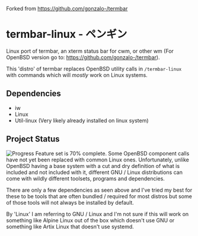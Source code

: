 Forked from https://github.com/gonzalo-/termbar
# termbar-linux - ペンギン
Linux port of termbar, an xterm status bar for cwm, or other wm (For OpenBSD version go to: https://github.com/gonzalo-/termbar).

This 'distro' of termbar replaces OpenBSD utility calls in `/termbar-linux` with commands which will *mostly* work on Linux systems.

## Dependencies
- iw
- Linux
- Util-linux (Very likely already installed on linux system)

## Project Status
![Progress](https://progress-bar.dev/70/?title=feature%20set)
Feature set is 70% complete.
Some OpenBSD component calls have not yet been replaced with common Linux ones.
Unfortunately, unlike OpenBSD having a base system with a cut and dry definition of what is included and not included with it, different GNU / Linux distributions can come with wildly different toolsets, programs and dependencies.  

There are only a few dependencies as seen above and I've tried my best for these to be tools that are often bundled / required for most distros but some of those tools will not always be installed by default.  

By 'Linux' I am referring to GNU / Linux and I'm not sure if this will work on something like Alpine Linux out of the box which doesn't use GNU or something like Artix Linux that doesn't use systemd.
